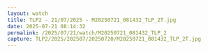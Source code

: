 ```yaml
---
layout: watch
title: TLP2 - 21/07/2025 - M20250721_081432_TLP_2T.jpg
date: 2025-07-21 08:14:32
permalink: /2025/07/21/watch/M20250721_081432_TLP_2
capture: TLP2/2025/202507/20250720/M20250721_081432_TLP_2T.jpg
---
```

